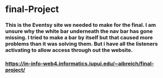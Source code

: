 # final-Project

### This is the Eventsy site we needed to make for the final. I am unsure why the white bar underneath the nav bar has gone missing. I tried to make a bar by itself but that caused more problems than it was solving them. But i have all the listeners activating to allow access through out the website.

### https://in-info-web4.informatics.iupui.edu/~aibreich/final-project/
